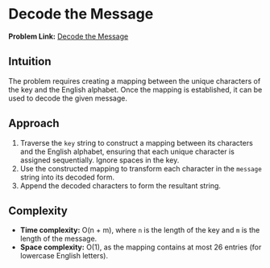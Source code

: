 # Decode the Message

**Problem Link:** [Decode the Message](https://leetcode.com/problems/decode-the-message/)

## Intuition
The problem requires creating a mapping between the unique characters of the key and the English alphabet. Once the mapping is established, it can be used to decode the given message. 

## Approach
1. Traverse the `key` string to construct a mapping between its characters and the English alphabet, ensuring that each unique character is assigned sequentially. Ignore spaces in the key.
2. Use the constructed mapping to transform each character in the `message` string into its decoded form.
3. Append the decoded characters to form the resultant string.

## Complexity
- **Time complexity:** O(n + m), where `n` is the length of the key and `m` is the length of the message.
- **Space complexity:** O(1), as the mapping contains at most 26 entries (for lowercase English letters).
